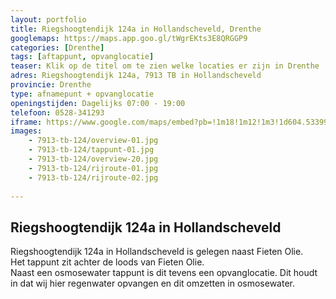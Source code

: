 ```yaml
---
layout: portfolio
title: Riegshoogtendijk 124a in Hollandscheveld, Drenthe
googlemaps: https://maps.app.goo.gl/tWgrEKts3E8QRGGP9
categories: [Drenthe]
tags: [aftappunt, opvanglocatie]
teaser: Klik op de titel om te zien welke locaties er zijn in Drenthe
adres: Riegshoogtendijk 124a, 7913 TB in Hollandscheveld
provincie: Drenthe
type: afnamepunt + opvanglocatie
openingstijden: Dagelijks 07:00 - 19:00
telefoon: 0528-341293
iframe: https://www.google.com/maps/embed?pb=!1m18!1m12!1m3!1d604.5339998911085!2d6.531925262207316!3d52.69363832772544!2m3!1f0!2f0!3f0!3m2!1i1024!2i768!4f13.1!3m3!1m2!1s0x47c804cac8c9c409%3A0x14fc386e9862ecec!2sRiegshoogtendijk%20124%2C%207913%20TB%20Hollandscheveld!5e0!3m2!1sen!2snl!4v1732867354841!5m2!1sen!2snl
images:
    - 7913-tb-124/overview-01.jpg
    - 7913-tb-124/tappunt-01.jpg
    - 7913-tb-124/overview-20.jpg
    - 7913-tb-124/rijroute-01.jpg
    - 7913-tb-124/rijroute-02.jpg
    
---
```

## Riegshoogtendijk 124a in Hollandscheveld
Riegshoogtendijk 124a in Hollandscheveld is gelegen naast Fieten Olie.  
Het tappunt zit achter de loods van Fieten Olie.  
Naast een osmosewater tappunt is dit tevens een opvanglocatie. Dit houdt in dat wij hier regenwater opvangen en dit omzetten in osmosewater.
